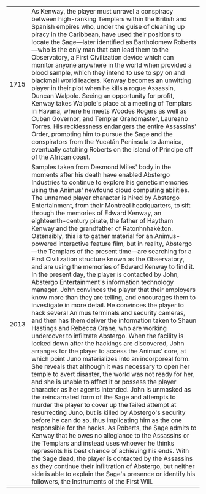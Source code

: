 |||
|---|---|
| 1715 | As Kenway, the player must unravel a conspiracy between high-ranking Templars within the British and Spanish empires who, under the guise of cleaning up piracy in the Caribbean, have used their positions to locate the Sage—later identified as Bartholomew Roberts—who is the only man that can lead them to the Observatory, a First Civilization device which can monitor anyone anywhere in the world when provided a blood sample, which they intend to use to spy on and blackmail world leaders. Kenway becomes an unwitting player in their plot when he kills a rogue Assassin, Duncan Walpole. Seeing an opportunity for profit, Kenway takes Walpole's place at a meeting of Templars in Havana, where he meets Woodes Rogers as well as Cuban Governor, and Templar Grandmaster, Laureano Torres. His recklessness endangers the entire Assassins' Order, prompting him to pursue the Sage and the conspirators from the Yucatán Peninsula to Jamaica, eventually catching Roberts on the island of Príncipe off of the African coast. |
| 2013 | Samples taken from Desmond Miles' body in the moments after his death have enabled Abstergo Industries to continue to explore his genetic memories using the Animus' newfound cloud computing abilities. The unnamed player character is hired by Abstergo Entertainment, from their Montréal headquarters, to sift through the memories of Edward Kenway, an eighteenth-century pirate, the father of Haytham Kenway and the grandfather of Ratonhnhaké:ton. Ostensibly, this is to gather material for an Animus-powered interactive feature film, but in reality, Abstergo—the Templars of the present time—are searching for a First Civilization structure known as the Observatory, and are using the memories of Edward Kenway to find it. <br/> In the present day, the player is contacted by John, Abstergo Entertainment's information technology manager. John convinces the player that their employers know more than they are telling, and encourages them to investigate in more detail. He convinces the player to hack several Animus terminals and security cameras, and then has them deliver the information taken to Shaun Hastings and Rebecca Crane, who are working undercover to infiltrate Abstergo. When the facility is locked down after the hackings are discovered, John arranges for the player to access the Animus' core, at which point Juno materializes into an incorporeal form. She reveals that although it was necessary to open her temple to avert disaster, the world was not ready for her, and she is unable to affect it or possess the player character as her agents intended. John is unmasked as the reincarnated form of the Sage and attempts to murder the player to cover up the failed attempt at resurrecting Juno, but is killed by Abstergo's security before he can do so, thus implicating him as the one responsible for the hacks. As Roberts, the Sage admits to Kenway that he owes no allegiance to the Assassins or the Templars and instead uses whoever he thinks represents his best chance of achieving his ends. With the Sage dead, the player is contacted by the Assassins as they continue their infiltration of Abstergo, but neither side is able to explain the Sage's presence or identify his followers, the Instruments of the First Will. |
